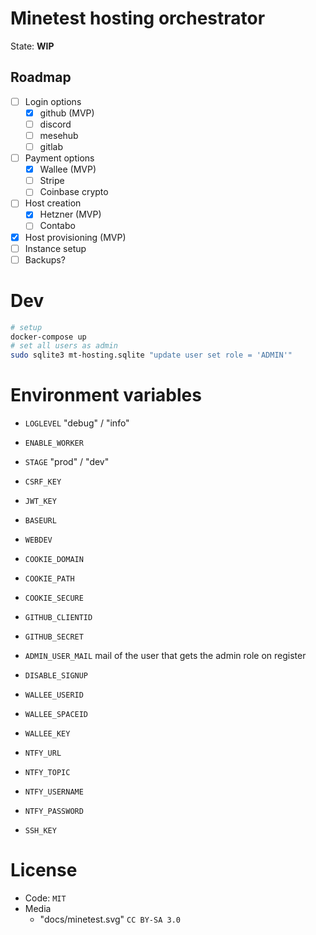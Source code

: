 
# Minetest hosting orchestrator

State: **WIP**

## Roadmap

* [ ] Login options
  * [x] github (MVP)
  * [ ] discord
  * [ ] mesehub
  * [ ] gitlab
* [ ] Payment options
  * [x] Wallee (MVP)
  * [ ] Stripe
  * [ ] Coinbase crypto
* [ ] Host creation
  * [x] Hetzner (MVP)
  * [ ] Contabo
* [x] Host provisioning (MVP)
* [ ] Instance setup
* [ ] Backups?

# Dev

```sh
# setup
docker-compose up
# set all users as admin
sudo sqlite3 mt-hosting.sqlite "update user set role = 'ADMIN'"
```

# Environment variables

* `LOGLEVEL` "debug" / "info"
* `ENABLE_WORKER`
* `STAGE` "prod" / "dev"

* `CSRF_KEY`
* `JWT_KEY`
* `BASEURL`
* `WEBDEV`
* `COOKIE_DOMAIN`
* `COOKIE_PATH`
* `COOKIE_SECURE`

* `GITHUB_CLIENTID`
* `GITHUB_SECRET`

* `ADMIN_USER_MAIL` mail of the user that gets the admin role on register
* `DISABLE_SIGNUP`

* `WALLEE_USERID`
* `WALLEE_SPACEID`
* `WALLEE_KEY`

* `NTFY_URL`
* `NTFY_TOPIC`
* `NTFY_USERNAME`
* `NTFY_PASSWORD`

* `SSH_KEY`

# License

* Code: `MIT`
* Media
  * "docs/minetest.svg" `CC BY-SA 3.0`
